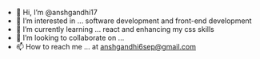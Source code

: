 - 👋 Hi, I’m @anshgandhi17
- 👀 I’m interested in ... software development and front-end development
- 🌱 I’m currently learning ... react and enhancing my css skills
- 💞️ I’m looking to collaborate on ...
- 📫 How to reach me ... at anshgandhi6sep@gmail.com

<!---
anshgandhi17/anshgandhi17 is a ✨ special ✨ repository because its `README.md` (this file) appears on your GitHub profile.
You can click the Preview link to take a look at your changes.
--->
